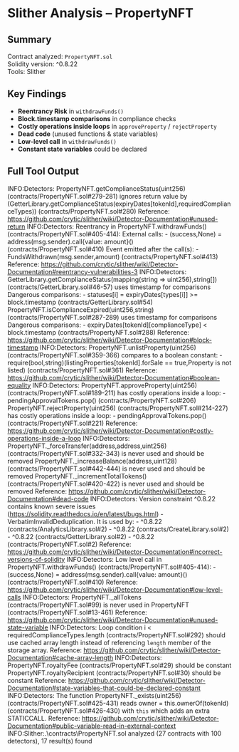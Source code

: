 # Slither Analysis – PropertyNFT

## Summary
Contract analyzed: `PropertyNFT.sol`  
Solidity version: ^0.8.22  
Tools: Slither  

## Key Findings
- **Reentrancy Risk** in `withdrawFunds()`  
- **Block.timestamp comparisons** in compliance checks  
- **Costly operations inside loops** in `approveProperty` / `rejectProperty`  
- **Dead code** (unused functions & state variables)  
- **Low-level call** in `withdrawFunds()`  
- **Constant state variables** could be declared  

## Full Tool Output
INFO:Detectors:
PropertyNFT.getComplianceStatus(uint256) (contracts/PropertyNFT.sol#279-281) ignores return value by (GetterLibrary.getComplianceStatus(expiryDates[tokenId],requiredComplianceTypes)) (contracts/PropertyNFT.sol#280)
Reference: https://github.com/crytic/slither/wiki/Detector-Documentation#unused-return
INFO:Detectors:
Reentrancy in PropertyNFT.withdrawFunds() (contracts/PropertyNFT.sol#405-414):
        External calls:
        - (success,None) = address(msg.sender).call{value: amount}() (contracts/PropertyNFT.sol#410)
        Event emitted after the call(s):
        - FundsWithdrawn(msg.sender,amount) (contracts/PropertyNFT.sol#413)
Reference: https://github.com/crytic/slither/wiki/Detector-Documentation#reentrancy-vulnerabilities-3
INFO:Detectors:
GetterLibrary.getComplianceStatus(mapping(string => uint256),string[]) (contracts/GetterLibrary.sol#46-57) uses timestamp for comparisons
        Dangerous comparisons:
        - statuses[i] = expiryDates[types[i]] >= block.timestamp (contracts/GetterLibrary.sol#54)
PropertyNFT.isComplianceExpired(uint256,string) (contracts/PropertyNFT.sol#287-289) uses timestamp for comparisons
        Dangerous comparisons:
        - expiryDates[tokenId][complianceType] < block.timestamp (contracts/PropertyNFT.sol#288)
Reference: https://github.com/crytic/slither/wiki/Detector-Documentation#block-timestamp
INFO:Detectors:
PropertyNFT.unlistProperty(uint256) (contracts/PropertyNFT.sol#359-366) compares to a boolean constant:
        -require(bool,string)(listingProperties[tokenId].forSale == true,Property is not listed) (contracts/PropertyNFT.sol#361)
Reference: https://github.com/crytic/slither/wiki/Detector-Documentation#boolean-equality
INFO:Detectors:
PropertyNFT.approveProperty(uint256) (contracts/PropertyNFT.sol#189-211) has costly operations inside a loop:
        - pendingApprovalTokens.pop() (contracts/PropertyNFT.sol#206)
PropertyNFT.rejectProperty(uint256) (contracts/PropertyNFT.sol#214-227) has costly operations inside a loop:
        - pendingApprovalTokens.pop() (contracts/PropertyNFT.sol#221)
Reference: https://github.com/crytic/slither/wiki/Detector-Documentation#costly-operations-inside-a-loop
INFO:Detectors:
PropertyNFT._forceTransfer(address,address,uint256) (contracts/PropertyNFT.sol#332-343) is never used and should be removed
PropertyNFT._increaseBalance(address,uint128) (contracts/PropertyNFT.sol#442-444) is never used and should be removed
PropertyNFT._incrementTotalTokens() (contracts/PropertyNFT.sol#420-422) is never used and should be removed
Reference: https://github.com/crytic/slither/wiki/Detector-Documentation#dead-code
INFO:Detectors:
Version constraint ^0.8.22 contains known severe issues (https://solidity.readthedocs.io/en/latest/bugs.html)
        - VerbatimInvalidDeduplication.
It is used by:
        - ^0.8.22 (contracts/AnalyticsLibrary.sol#2)
        - ^0.8.22 (contracts/CreateLibrary.sol#2)
        - ^0.8.22 (contracts/GetterLibrary.sol#2)
        - ^0.8.22 (contracts/PropertyNFT.sol#2)
Reference: https://github.com/crytic/slither/wiki/Detector-Documentation#incorrect-versions-of-solidity
INFO:Detectors:
Low level call in PropertyNFT.withdrawFunds() (contracts/PropertyNFT.sol#405-414):
        - (success,None) = address(msg.sender).call{value: amount}() (contracts/PropertyNFT.sol#410)
Reference: https://github.com/crytic/slither/wiki/Detector-Documentation#low-level-calls
INFO:Detectors:
PropertyNFT._allTokens (contracts/PropertyNFT.sol#99) is never used in PropertyNFT (contracts/PropertyNFT.sol#13-461)
Reference: https://github.com/crytic/slither/wiki/Detector-Documentation#unused-state-variable
INFO:Detectors:
Loop condition i < requiredComplianceTypes.length (contracts/PropertyNFT.sol#292) should use cached array length instead of referencing `length` member of the storage array.
 Reference: https://github.com/crytic/slither/wiki/Detector-Documentation#cache-array-length
INFO:Detectors:
PropertyNFT.royaltyFee (contracts/PropertyNFT.sol#29) should be constant
PropertyNFT.royaltyRecipient (contracts/PropertyNFT.sol#30) should be constant
Reference: https://github.com/crytic/slither/wiki/Detector-Documentation#state-variables-that-could-be-declared-constant
INFO:Detectors:
The function PropertyNFT._exists(uint256) (contracts/PropertyNFT.sol#425-431) reads owner = this.ownerOf(tokenId) (contracts/PropertyNFT.sol#426-430) with `this` which adds an extra STATICCALL.
Reference: https://github.com/crytic/slither/wiki/Detector-Documentation#public-variable-read-in-external-context
INFO:Slither:.\contracts\PropertyNFT.sol analyzed (27 contracts with 100 detectors), 17 result(s) found

